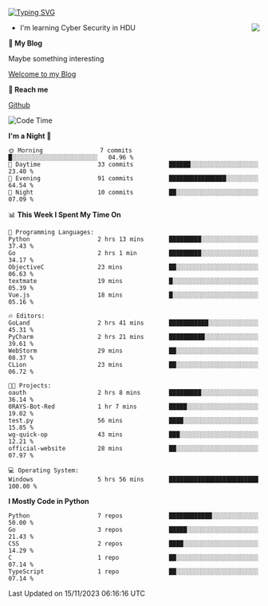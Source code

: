 [![Typing SVG](https://readme-typing-svg.herokuapp.com?font=Fira+Code&pause=1000&random=false&width=450&height=60&lines=Hello+%F0%9F%91%8B%F0%9F%8F%BB;I'm+JBNRZ)](https://git.io/typing-svg)

<a href="#">
  <img align="right" src="https://github-readme-stats.vercel.app/api?username=JBNRZ&show_icons=true&bg_color=15,f2f7fd,E0EAFC" />
</a>

- I'm learning Cyber Security in HDU

 **🌱 My Blog**

Maybe something interesting

[Welcome to my Blog](https://jbnrz.com.cn/)

 **💬 Reach me** 

[Github](https://github.com/JBNRZ)


<!--START_SECTION:waka-->
![Code Time](http://img.shields.io/badge/Code%20Time-90%20hrs%2048%20mins-blue)

**I'm a Night 🦉** 

```text
🌞 Morning                7 commits           █░░░░░░░░░░░░░░░░░░░░░░░░   04.96 % 
🌆 Daytime                33 commits          ██████░░░░░░░░░░░░░░░░░░░   23.40 % 
🌃 Evening                91 commits          ████████████████░░░░░░░░░   64.54 % 
🌙 Night                  10 commits          ██░░░░░░░░░░░░░░░░░░░░░░░   07.09 % 
```


📊 **This Week I Spent My Time On** 

```text
💬 Programming Languages: 
Python                   2 hrs 13 mins       █████████░░░░░░░░░░░░░░░░   37.43 % 
Go                       2 hrs 1 min         █████████░░░░░░░░░░░░░░░░   34.17 % 
ObjectiveC               23 mins             ██░░░░░░░░░░░░░░░░░░░░░░░   06.63 % 
textmate                 19 mins             █░░░░░░░░░░░░░░░░░░░░░░░░   05.39 % 
Vue.js                   18 mins             █░░░░░░░░░░░░░░░░░░░░░░░░   05.16 % 

🔥 Editors: 
GoLand                   2 hrs 41 mins       ███████████░░░░░░░░░░░░░░   45.31 % 
PyCharm                  2 hrs 21 mins       ██████████░░░░░░░░░░░░░░░   39.61 % 
WebStorm                 29 mins             ██░░░░░░░░░░░░░░░░░░░░░░░   08.37 % 
CLion                    23 mins             ██░░░░░░░░░░░░░░░░░░░░░░░   06.72 % 

🐱‍💻 Projects: 
oauth                    2 hrs 8 mins        █████████░░░░░░░░░░░░░░░░   36.14 % 
0RAYS-Bot-Red            1 hr 7 mins         █████░░░░░░░░░░░░░░░░░░░░   19.02 % 
test.py                  56 mins             ████░░░░░░░░░░░░░░░░░░░░░   15.85 % 
wg-quick-op              43 mins             ███░░░░░░░░░░░░░░░░░░░░░░   12.21 % 
official-website         28 mins             ██░░░░░░░░░░░░░░░░░░░░░░░   07.97 % 

💻 Operating System: 
Windows                  5 hrs 56 mins       █████████████████████████   100.00 % 
```

**I Mostly Code in Python** 

```text
Python                   7 repos             ████████████░░░░░░░░░░░░░   50.00 % 
Go                       3 repos             █████░░░░░░░░░░░░░░░░░░░░   21.43 % 
CSS                      2 repos             ████░░░░░░░░░░░░░░░░░░░░░   14.29 % 
C                        1 repo              ██░░░░░░░░░░░░░░░░░░░░░░░   07.14 % 
TypeScript               1 repo              ██░░░░░░░░░░░░░░░░░░░░░░░   07.14 % 
```




 Last Updated on 15/11/2023 06:16:16 UTC
<!--END_SECTION:waka-->
